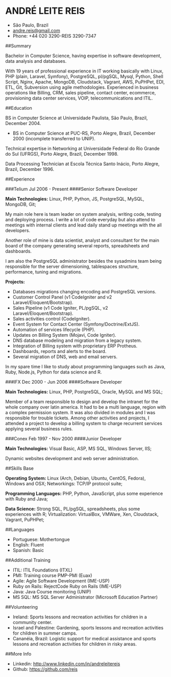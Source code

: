 ﻿ANDRÉ LEITE REIS
================

  * São Paulo, Brazil
  * andre.reis@gmail.com
  * Phone: +44 020 3290-REIS
                   3290-7347

##Summary

Bachelor in Computer Science, having expertise in software development, data analysis and databases.

With 19 years of professional experience in IT working basically with Linux, PHP (plain, Laravel, Symfony), PostgreSQL, pl/pgSQL, Mysql, Python, Shell Script, Nginx, Apache, MongoDB, Cloudstack, Vagrant, AWS, PuPHPet, EDI, ETL, Git, Subversion using agile methodologies. Experienced in business operations like Billing, CRM, sales pipeline, contact center, ecommerce, provisioning data center services, VOIP, telecommunications and ITIL.

##Education

BS in Computer Science at Universidade Paulista, São Paulo, Brazil, December 2004.
* BS in Computer Science at PUC-RS, Porto Alegre, Brazil, December 2000 (incomplete transferred to UNIP).

Technical expertise in Networking at Universidade Federal do Rio Grande do Sul (UFRGS), Porto Alegre, Brazil, December 1998.

Data Processing Technician at Escola Técnica Santo Inácio, Porto Alegre, Brazil, December 1996.

##Experience

###Telium Jul 2006 - Present
####Senior Software Developer

**Main Technologies:** Linux, PHP, Python, JS, PostgreSQL, MySQL, MongoDB, Git;

My main role here is team leader on system analysis, writing code, testing and deploying process. I write a lot of code everyday but also attend to meetings with internal clients and lead daily stand up meetings with the all developers.

Another role of mine is data scientist, analyst and consultant for the main board of the company generating several reports, spreadsheets and dashboards.

I am also the PostgreSQL administrator besides the sysadmins team being responsible for the server dimensioning, tablespaces structure, performance, tuning and migrations.

**Projects:**
  * Databases migrations changing encoding and PostgreSQL versions.
  * Customer Control Panel (v1 CodeIgniter and v2 Laravel/Eloquent/Bootstrap).
  * Sales Pipeline (v1 Code Igniter, PL/pgSQL, v2 Laravel/Eloquent/Bootstrap).
  * Sales activities control (CodeIgniter).
  * Event System for Contact Center (Symfony/Doctrine/ExtJS).
  * Automation of services lifecycle (PHP).
  * Updates on Billing System (Mojavi, Code Igniter).
  * DNS database modeling and migration from a legacy system.
  * Integration of Billing system with proprietary ERP Protheus.
  * Dashboards, reports and alerts to the board.
  * Several migration of DNS, web and email servers.

In my spare time I like to study about programming languages such as Java, Ruby, Node.js, Python for data science and R.

###IFX Dec 2000 - Jun 2006
####Software Developer

**Main Technologies:** Linux, PHP, PostgreSQL, Oracle, MySQL and MS SQL;

Member of a team responsible to design and develop the intranet for the whole company over latin america. It had to be a multi language, region with a complex permission system. It was also divided in modules and I was responsible for trouble tickets. Among other activities and projects, I attended a project to develop a billing system to charge recurrent services applying several business rules.

###Conex Feb 1997 - Nov 2000
####Junior Developer

**Main Technologies:** Visual Basic, ASP, MS SQL, Windows Server, IIS;

Dynamic websites development and web server administration.

##Skills Base

**Operating System:** Linux (Arch, Debian, Ubuntu, CentOS, Fedora), Windows and OSX;
Networkings: TCP/IP protocol suite;

**Programming Languages:** PHP, Python, JavaScript, plus some experience with Ruby and Java;

**Data Science:** Strong SQL, PL/pgSQL, spreadsheets, plus some experiences with R;
Virtualization: VirtualBox, VMWare, Xen, Cloudstack, Vagrant, PuPHPet;

##Languages

  * Portuguese: Mothertongue
  * English: Fluent
  * Spanish: Basic

##Additional Training

  * ITIL: ITIL Foundations (ITXL)
  * PMI: Training course PMP-PMI (Euax)
  * Agile: Agile Software Development (IME-USP)
  * Ruby on Rails: RejectCode Ruby on Rails (IME-USP)
  * Java: Java Course monitoring (UNIP)
  * MS SQL: MS SQL Server Administrator (Microsoft Education Partner)

##Volunteering

  * Ireland: Sports lessons and recreation activities for children in a community center.
  * Israel and Palestine: Gardening, sports lessons and recreation activities for children in summer camps.
  * Cananéia, Brazil: Logistic support for medical assistance and sports lessons and recreation activities for children in risky areas.

##More Info

* Linkedin: http://www.linkedin.com/in/andreleitereis
* Github: https://github.com/reis
